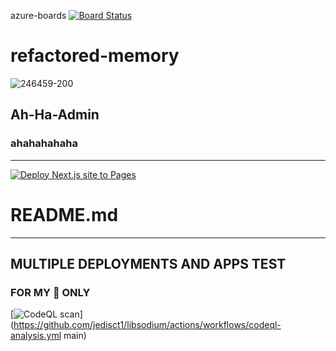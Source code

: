 azure-boards
[![Board Status](https://dev.azure.com/sexflixxxvip00/e7094246-55f1-4363-a6e2-9f303d71fb21/7de62b11-dd72-45f1-b89d-c5745447889e/_apis/work/boardbadge/f1685f12-3281-4b5e-a0c6-ba64897ff235)](https://dev.azure.com/sexflixxxvip00/e7094246-55f1-4363-a6e2-9f303d71fb21/_boards/board/t/7de62b11-dd72-45f1-b89d-c5745447889e/Microsoft.RequirementCategory)
# refactored-memory
![246459-200](https://user-images.githubusercontent.com/118419708/205466524-0d919823-fddd-464c-a4b8-c05b25c01b6e.png)
## Ah-Ha-Admin ##
### ahahahahaha ###
------------------
[![Deploy Next.js site to Pages](https://github.com/ah-ha-admin/refactored-memory/actions/workflows/nextjs.yml/badge.svg?branch=main&event=page_build)](https://github.com/ah-ha-admin/refactored-memory/actions/workflows/nextjs.yml)
# README.md
------------
## MULTIPLE DEPLOYMENTS AND APPS TEST
### FOR MY 👀 ONLY
[![CodeQL scan](https://github.com/jedisct1/libsodium/actions/workflows/codeql-analysis.yml/badge.svg)](https://github.com/jedisct1/libsodium/actions/workflows/codeql-analysis.yml
main)
